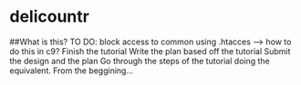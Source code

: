 # delicountr

##What is this?
TO DO:
block access to common using .htacces --> how to do this in c9?
Finish the tutorial
Write the plan based off the tutorial
Submit the design and the plan
Go through the steps of the tutorial doing the equivalent. From the beggining...
